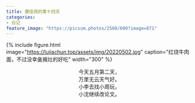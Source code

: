 ```yaml
---
title: 鹿佳莼的第十四天
categories:
- 日记
feature_image: "https://picsum.photos/2560/600?image=871"
---
```


{% include figure.html image="https://lujiachun.top/assets/img/20220502.jpg" caption="红烧牛肉面，不过没幸彘揭灶的好吃" width="300" %}

<center>今天五月第二天，</center>
<center>万里无云天气好。</center>
<center>小李去找小周玩，</center>
<center>小沈继续改论文。</center>



